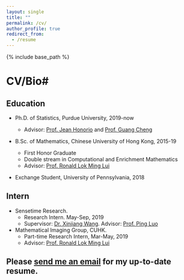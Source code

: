 ```yaml
---
layout: single
title: ""
permalink: /cv/
author_profile: true
redirect_from:
  - /resume
---
```


{% include base_path %}
# <i class="fa fa-fw fa-briefcase "></i> CV/Bio#

## Education ##
* Ph.D. of Statistics, Purdue University, 2019-now
  * Advisor: [Prof. Jean Honorio](https://www.cs.purdue.edu/homes/jhonorio/) and [Prof. Guang Cheng](https://www.stat.purdue.edu/~chengg/)

* B.Sc. of Mathematics, Chinese University of Hong Kong, 2015-19
  * First Honor Graduate
  * Double stream in Computational and Enrichment Mathematics
  * Advisor: [Prof. Ronald Lok Ming Lui](https://www.math.cuhk.edu.hk/~lmlui/)
* Exchange Student, University of Pennsylvania, 2018
  
## Intern ##
* Sensetime Research.
  * Research Intern. May-Sep, 2019
  * Supervisor: [Dr. Xinjiang Wang](https://scholar.google.com/citations?hl=en&user=q4lnWaoAAAAJ&view_op=list_works). Advisor: [Prof. Ping Luo](https://luoping.me)
* Mathematical Imaging Group, CUHK. 
  * Part-time Research Intern,  Mar-May, 2019
  * Advisor: [Prof. Ronald Lok Ming Lui](https://www.math.cuhk.edu.hk/~lmlui/)

## Please [send me an email](mailto:li3549@purdue.edu) for my up-to-date resume.  ##

